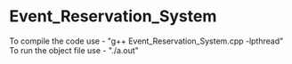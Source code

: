 # Event_Reservation_System
To compile the code use - "g++ Event_Reservation_System.cpp -lpthread"
To run the object file use - "./a.out"
